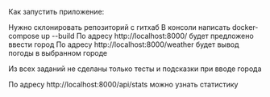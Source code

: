 Как запустить приложение:

Нужно склонировать репозиторий с гитхаб
В консоли написать docker-compose up --build
По адресу http://localhost:8000/ будет предложено ввести город
По адресу http://localhost:8000/weather будет вывод погоды в выбранном городе

Из всех заданий не сделаны только тесты и подсказки при вводе города

По адресу http://localhost:8000/api/stats можно узнать статистику

